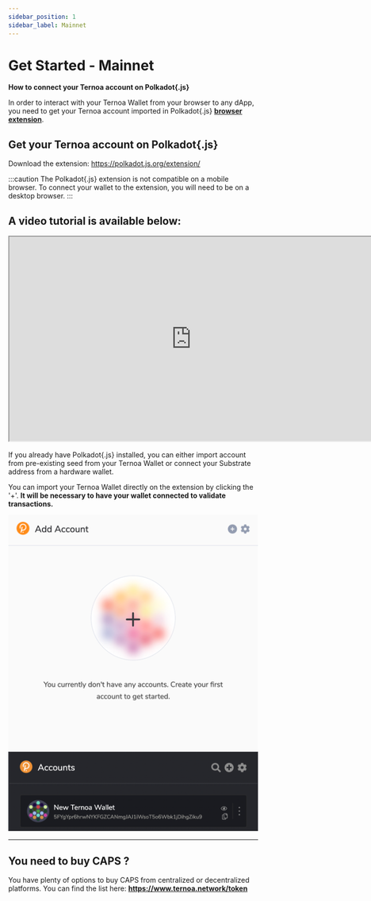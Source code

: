 ```yaml
---
sidebar_position: 1
sidebar_label: Mainnet
---
```


# Get Started - Mainnet 
**How to connect your Ternoa account on Polkadot{.js}**

In order to interact with your Ternoa Wallet from your browser to any dApp, you need to get your Ternoa account imported in Polkadot{.js} **[browser extension](https://polkadot.js.org/extension/)**.

## Get your Ternoa account on Polkadot{.js}

Download the extension: https://polkadot.js.org/extension/

:::caution
The Polkadot{.js} extension is not compatible on a mobile browser. To connect your wallet to the extension, you will need to be on a desktop browser.
:::

## A video tutorial is available below:
<iframe class="responsive-iframe" width="733" height="412" src="https://www.youtube.com/embed/sDut4eICNBk" title="How to Add Ternoa Wallet Address to Polkadot JS" frameborder="1" allow="accelerometer; autoplay; clipboard-write; encrypted-media; gyroscope; picture-in-picture" allowfullscreen></iframe>

If you already have Polkadot{.js} installed, you can either import account from pre-existing seed from your Ternoa Wallet or connect your Substrate address from a hardware wallet.

You can import your Ternoa Wallet directly on the extension by clicking the '+'. **It will be necessary to have your wallet connected to validate transactions.**

![img-square](./mainnet-1.png)
![img-square](./mainnet-2.png)

___

## You need to buy CAPS ?

You have plenty of options to buy CAPS from centralized or decentralized platforms. You can find the list here: **https://www.ternoa.network/token**